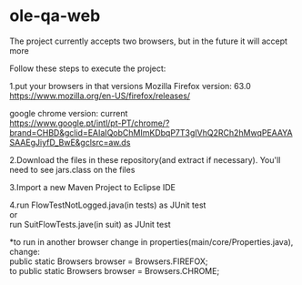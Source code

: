 # ole-qa-web
The project currently accepts two browsers, but in the future it will accept more

Follow these steps to execute the project:

1.put your browsers in that versions
Mozilla Firefox version: 63.0  
https://www.mozilla.org/en-US/firefox/releases/

google chrome version: current  
https://www.google.pt/intl/pt-PT/chrome/?brand=CHBD&gclid=EAIaIQobChMImKDbqP7T3gIVhQ2RCh2hMwqPEAAYASAAEgJiyfD_BwE&gclsrc=aw.ds
  
2.Download the files in these repository(and extract if necessary). You'll need to see jars.class on the files  

3.Import a new Maven Project to Eclipse IDE  

4.run FlowTestNotLogged.java(in tests) as JUnit test  
  or  
  run SuitFlowTests.jave(in suit) as JUnit test

*to run in another browser change in properties(main/core/Properties.java), change:  
public static Browsers browser = Browsers.FIREFOX;  
to
public static Browsers browser = Browsers.CHROME;
